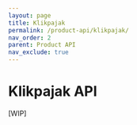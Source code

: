 ```yaml
---
layout: page
title: Klikpajak
permalink: /product-api/klikpajak/
nav_order: 2
parent: Product API
nav_exclude: true
---
```


# Klikpajak API

[WIP]
